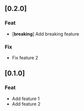 ## [0.2.0]

### Feat

- [**breaking**] Add breaking feature

### Fix

- Fix feature 2

## [0.1.0]

### Feat

- Add feature 1
- Add feature 2

